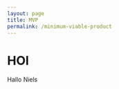 ```yaml
---
layout: page
title: MVP
permalink: /minimum-viable-product
---
```



<h1> HOI </h1>

<p>Hallo Niels </p
